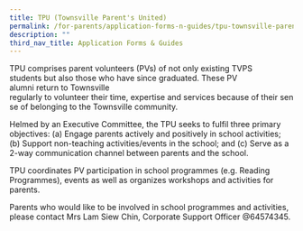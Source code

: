 ```yaml
---
title: TPU (Townsville Parent's United)
permalink: /for-parents/application-forms-n-guides/tpu-townsville-parents-united
description: ""
third_nav_title: Application Forms & Guides
---
```

TPU comprises parent volunteers (PVs) of not only existing TVPS students but also those who have since graduated. These PV alumni return to Townsville regularly to volunteer their time, expertise and services because of their sense of belonging to the Townsville community.

Helmed by an Executive Committee, the TPU seeks to fulfil three primary objectives: (a) Engage parents actively and positively in school activities; (b) Support non-teaching activities/events in the school; and (c) Serve as a 2-way communication channel between parents and the school.

TPU coordinates PV participation in school programmes (e.g. Reading Programmes), events as well as organizes workshops and activities for parents.

Parents who would like to be involved in school programmes and activities, please contact Mrs Lam Siew Chin, Corporate Support Officer @64574345.